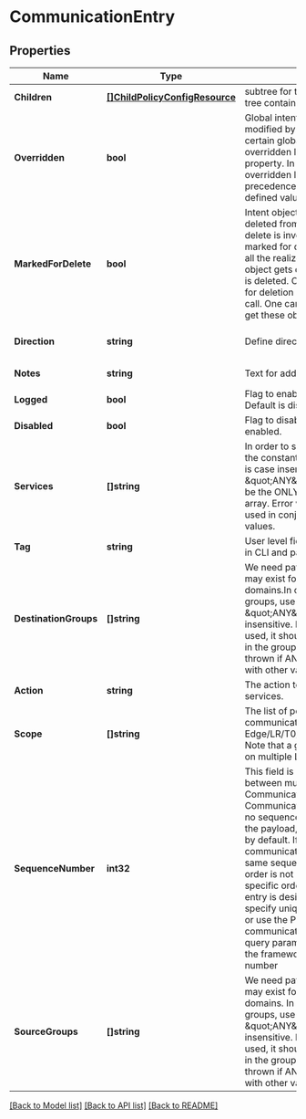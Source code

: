 # CommunicationEntry

## Properties
Name | Type | Description | Notes
------------ | ------------- | ------------- | -------------
**Children** | [**[]ChildPolicyConfigResource**](ChildPolicyConfigResource.md) | subtree for this type within policy tree containing nested elements.  | [optional] [default to null]
**Overridden** | **bool** | Global intent objects cannot be modified by the user. However, certain global intent objects can be overridden locally by use of this property. In such cases, the overridden local values take precedence over the globally defined values for the properties.  | [optional] [default to false]
**MarkedForDelete** | **bool** | Intent objects are not directly deleted from the system when a delete is invoked on them. They are marked for deletion and only when all the realized entities for that intent object gets deleted, the intent object is deleted. Objects that are marked for deletion are not returned in GET call. One can use the search API to get these objects.  | [optional] [default to false]
**Direction** | **string** | Define direction of traffic.  | [optional] [default to DIRECTION.IN_OUT]
**Notes** | **string** | Text for additional notes on changes. | [optional] [default to null]
**Logged** | **bool** | Flag to enable packet logging. Default is disabled. | [optional] [default to false]
**Disabled** | **bool** | Flag to disable the rule. Default is enabled. | [optional] [default to false]
**Services** | **[]string** | In order to specify all services, use the constant \&quot;ANY\&quot;. This is case insensitive. If \&quot;ANY\&quot; is used, it should be the ONLY element in the services array. Error will be thrown if ANY is used in conjunction with other values.  | [optional] [default to null]
**Tag** | **string** | User level field which will be printed in CLI and packet logs.  | [optional] [default to null]
**DestinationGroups** | **[]string** | We need paths as duplicate names may exist for groups under different domains.In order to specify all groups, use the constant \&quot;ANY\&quot;. This is case insensitive. If \&quot;ANY\&quot; is used, it should be the ONLY element in the group array. Error will be thrown if ANY is used in conjunction with other values.  | [optional] [default to null]
**Action** | **string** | The action to be applied to all the services.  | [optional] [default to null]
**Scope** | **[]string** | The list of policy paths where the communication entry is applied Edge/LR/T0/T1/LRP/CGW/MGW/etc. Note that a given rule can be applied on multiple LRs/LRPs.  | [optional] [default to null]
**SequenceNumber** | **int32** | This field is used to resolve conflicts between multiple CommunicationEntries under CommunicationMap for a Domain If no sequence number is specified in the payload, a value of 0 is assigned by default. If there are multiple communication entries with the same sequence number then their order is not deterministic. If a specific order of communication entry is desired, then one has to specify unique sequence numbers or use the POST request on the communication entry entity with a query parameter action&#x3D;revise to let the framework assign a sequence number  | [optional] [default to null]
**SourceGroups** | **[]string** | We need paths as duplicate names may exist for groups under different domains. In order to specify all groups, use the constant \&quot;ANY\&quot;. This is case insensitive. If \&quot;ANY\&quot; is used, it should be the ONLY element in the group array. Error will be thrown if ANY is used in conjunction with other values.  | [optional] [default to null]

[[Back to Model list]](../README.md#documentation-for-models) [[Back to API list]](../README.md#documentation-for-api-endpoints) [[Back to README]](../README.md)

